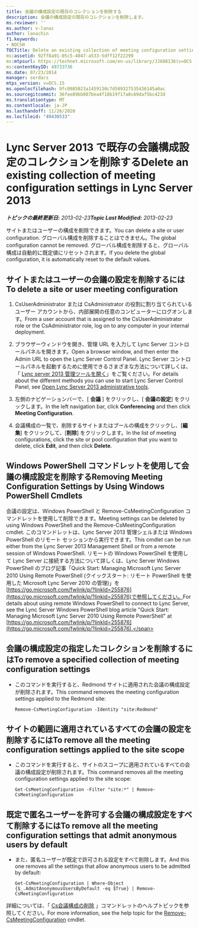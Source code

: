 ```yaml
---
title: 会議の構成設定の既存のコレクションを削除する
description: 会議の構成設定の既存のコレクションを削除します。
ms.reviewer: ''
ms.author: v-lanac
author: lanachin
f1.keywords:
- NOCSH
TOCTitle: Delete an existing collection of meeting configuration settings
ms:assetid: 92ff8a91-05c5-4047-a533-5dff12f22299
ms:mtpsurl: https://technet.microsoft.com/en-us/library/JJ688136(v=OCS.15)
ms:contentKeyID: 49733736
ms.date: 07/23/2014
manager: serdars
mtps_version: v=OCS.15
ms.openlocfilehash: 9fc0985023a1459130c7d589327535436145a0ac
ms.sourcegitcommit: 36fee89bb887bea4f18b19f17a8c69daf5bc423d
ms.translationtype: MT
ms.contentlocale: ja-JP
ms.lasthandoff: 11/26/2020
ms.locfileid: "49430533"
---
```

# <a name="delete-an-existing-collection-of-meeting-configuration-settings-in-lync-server-2013"></a><span data-ttu-id="51689-103">Lync Server 2013 で既存の会議構成設定のコレクションを削除する</span><span class="sxs-lookup"><span data-stu-id="51689-103">Delete an existing collection of meeting configuration settings in Lync Server 2013</span></span>

<div data-xmlns="http://www.w3.org/1999/xhtml">

<div class="topic" data-xmlns="http://www.w3.org/1999/xhtml" data-msxsl="urn:schemas-microsoft-com:xslt" data-cs="https://msdn.microsoft.com/">

<div data-asp="https://msdn2.microsoft.com/asp">



</div>

<div id="mainSection">

<div id="mainBody"><span data-ttu-id="51689-104">

<span> </span></span><span class="sxs-lookup"><span data-stu-id="51689-104">

<span> </span></span></span>

<span data-ttu-id="51689-105">_**トピックの最終更新日:** 2013-02-23_</span><span class="sxs-lookup"><span data-stu-id="51689-105">_**Topic Last Modified:** 2013-02-23_</span></span>

<span data-ttu-id="51689-106">サイトまたはユーザーの構成を削除できます。</span><span class="sxs-lookup"><span data-stu-id="51689-106">You can delete a site or user configuration.</span></span> <span data-ttu-id="51689-107">グローバル構成を削除することはできません。</span><span class="sxs-lookup"><span data-stu-id="51689-107">The global configuration cannot be removed.</span></span> <span data-ttu-id="51689-108">グローバル構成を削除すると、グローバル構成は自動的に既定値にリセットされます。</span><span class="sxs-lookup"><span data-stu-id="51689-108">If you delete the global configuration, it is automatically reset to the default values.</span></span>

<div>

## <a name="to-delete-a-site-or-user-meeting-configuration"></a><span data-ttu-id="51689-109">サイトまたはユーザーの会議の設定を削除するには</span><span class="sxs-lookup"><span data-stu-id="51689-109">To delete a site or user meeting configuration</span></span>

1.  <span data-ttu-id="51689-110">CsUserAdministrator または CsAdministrator の役割に割り当てられているユーザー アカウントから、内部展開の任意のコンピューターにログオンします。</span><span class="sxs-lookup"><span data-stu-id="51689-110">From a user account that is assigned to the CsUserAdministrator role or the CsAdministrator role, log on to any computer in your internal deployment.</span></span>

2.  <span data-ttu-id="51689-111">ブラウザーウィンドウを開き、管理 URL を入力して Lync Server コントロールパネルを開きます。</span><span class="sxs-lookup"><span data-stu-id="51689-111">Open a browser window, and then enter the Admin URL to open the Lync Server Control Panel.</span></span> <span data-ttu-id="51689-112">Lync Server コントロールパネルを起動するために使用できるさまざまな方法について詳しくは、「 [Lync server 2013 管理ツールを開く](lync-server-2013-open-lync-server-administrative-tools.md)」をご覧ください。</span><span class="sxs-lookup"><span data-stu-id="51689-112">For details about the different methods you can use to start Lync Server Control Panel, see [Open Lync Server 2013 administrative tools](lync-server-2013-open-lync-server-administrative-tools.md).</span></span>

3.  <span data-ttu-id="51689-113">左側のナビゲーションバーで、[ **会議** ] をクリックし、[ **会議の設定**] をクリックします。</span><span class="sxs-lookup"><span data-stu-id="51689-113">In the left navigation bar, click **Conferencing** and then click **Meeting Configuration**.</span></span>

4.  <span data-ttu-id="51689-114">会議構成の一覧で、削除するサイトまたはプールの構成をクリックし、[**編集**] をクリックして、[**削除**] をクリックします。</span><span class="sxs-lookup"><span data-stu-id="51689-114">In the list of meeting configurations, click the site or pool configuration that you want to delete, click **Edit**, and then click **Delete**.</span></span>

</div>

<div>

## <a name="removing-meeting-configuration-settings-by-using-windows-powershell-cmdlets"></a><span data-ttu-id="51689-115">Windows PowerShell コマンドレットを使用して会議の構成設定を削除する</span><span class="sxs-lookup"><span data-stu-id="51689-115">Removing Meeting Configuration Settings by Using Windows PowerShell Cmdlets</span></span>

<span data-ttu-id="51689-116">会議の設定は、Windows PowerShell と Remove-CsMeetingConfiguration コマンドレットを使用して削除できます。</span><span class="sxs-lookup"><span data-stu-id="51689-116">Meeting settings can be deleted by using Windows PowerShell and the Remove-CsMeetingConfiguration cmdlet.</span></span> <span data-ttu-id="51689-117">このコマンドレットは、Lync Server 2013 管理シェルまたは Windows PowerShell のリモート セッションから実行できます。</span><span class="sxs-lookup"><span data-stu-id="51689-117">This cmdlet can be run either from the Lync Server 2013 Management Shell or from a remote session of Windows PowerShell.</span></span> <span data-ttu-id="51689-118">リモートの Windows PowerShell を使用して Lync Server に接続する方法について詳しくは、Lync Server Windows PowerShell のブログ記事「Quick Start: Managing Microsoft Lync Server 2010 Using Remote PowerShell (クイックスタート: リモート PowerShell を使用した Microsoft Lync Server 2010 の管理)」を[https://go.microsoft.com/fwlink/p/?linkId=255876](https://go.microsoft.com/fwlink/p/?linkid=255876)で参照してください。</span><span class="sxs-lookup"><span data-stu-id="51689-118">For details about using remote Windows PowerShell to connect to Lync Server, see the Lync Server Windows PowerShell blog article "Quick Start: Managing Microsoft Lync Server 2010 Using Remote PowerShell" at [https://go.microsoft.com/fwlink/p/?linkId=255876](https://go.microsoft.com/fwlink/p/?linkid=255876).</span></span>

<div>

## <a name="to-remove-a-specified-collection-of-meeting-configuration-settings"></a><span data-ttu-id="51689-119">会議の構成設定の指定したコレクションを削除するには</span><span class="sxs-lookup"><span data-stu-id="51689-119">To remove a specified collection of meeting configuration settings</span></span>

  - <span data-ttu-id="51689-120">このコマンドを実行すると、Redmond サイトに適用された会議の構成設定が削除されます。</span><span class="sxs-lookup"><span data-stu-id="51689-120">This command removes the meeting configuration settings applied to the Redmond site:</span></span>
    
        Remove-CsMeetingConfiguration -Identity "site:Redmond"

</div>

<div>

## <a name="to-remove-all-the-meeting-configuration-settings-applied-to-the-site-scope"></a><span data-ttu-id="51689-121">サイトの範囲に適用されているすべての会議の設定を削除するには</span><span class="sxs-lookup"><span data-stu-id="51689-121">To remove all the meeting configuration settings applied to the site scope</span></span>

  - <span data-ttu-id="51689-122">このコマンドを実行すると、サイトのスコープに適用されているすべての会議の構成設定が削除されます。</span><span class="sxs-lookup"><span data-stu-id="51689-122">This command removes all the meeting configuration settings applied to the site scope:</span></span>
    
        Get-CsMeetingConfiguration -Filter "site:*" | Remove-CsMeetingConfiguration

</div>

<div>

## <a name="to-remove-all-the-meeting-configuration-settings-that-admit-anonymous-users-by-default"></a><span data-ttu-id="51689-123">既定で匿名ユーザーを許可する会議の構成設定をすべて削除するには</span><span class="sxs-lookup"><span data-stu-id="51689-123">To remove all the meeting configuration settings that admit anonymous users by default</span></span>

  - <span data-ttu-id="51689-124">また、匿名ユーザーが既定で許可される設定をすべて削除します。</span><span class="sxs-lookup"><span data-stu-id="51689-124">And this one removes all the settings that allow anonymous users to be admitted by default:</span></span>
    
        Get-CsMeetingConfiguration | Where-Object {$_.AdmitAnonymousUsersByDefault -eq $True} | Remove-CsMeetingConfiguration

</div>

<span data-ttu-id="51689-125">詳細については、「 [Cs会議構成の削除](https://technet.microsoft.com/library/Gg412775(v=OCS.15)) 」コマンドレットのヘルプトピックを参照してください。</span><span class="sxs-lookup"><span data-stu-id="51689-125">For more information, see the help topic for the [Remove-CsMeetingConfiguration](https://technet.microsoft.com/library/Gg412775(v=OCS.15)) cmdlet.</span></span>

<span data-ttu-id="51689-126"></div>

</div>

<span> </span>

</div>

</div>

</span><span class="sxs-lookup"><span data-stu-id="51689-126"></div>

</div>

<span> </span>

</div>

</div>

</span></span></div>

